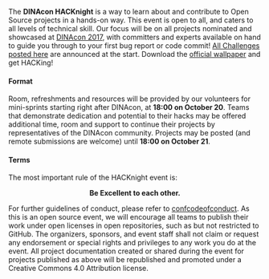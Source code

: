 The **DINAcon HACKnight** is a way to learn about and contribute to Open Source projects in a hands-on way. This event is open to all, and caters to all levels of technical skill. Our focus will be on all projects nominated and showcased at [DINAcon 2017](http://dinacon.ch/programme), with committers and experts available on hand to guide you through to your first bug report or code commit! [All Challenges posted here](/event/1#top) are announced at the start. Download the [official wallpaper](wallpaper) and get HACKing!

#### Format

Room, refreshments and resources will be provided by our volunteers for mini-sprints starting right after DINAcon, at **18:00 on October 20**. Teams that demonstrate dedication and potential to their hacks may be offered additional time, room and support to continue their projects by representatives of the DINAcon community. Projects may be posted (and remote submissions are welcome) until **18:00 on October 21**.

#### Terms

The most important rule of the HACKnight event is:

<b><center>Be Excellent to each other.</center></b>

For further guidelines of conduct, please refer to [confcodeofconduct](https://github.com/confcodeofconduct/confcodeofconduct.com). As this is an open source event, we will encourage all teams to publish their work under open licenses in open repositories, such as but not restricted to GitHub. The organizers, sponsors, and event staff shall not claim or request any endorsement or special rights and privileges to any work you do at the event. All project documentation created or shared during the event for projects published as above will be republished and promoted under a Creative Commons 4.0 Attribution license.
